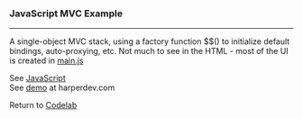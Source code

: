 ### JavaScript MVC Example
***

A single-object MVC stack, using a factory function $$() to initialize default bindings, auto-proxying, etc. Not much to see in the HTML - most of the UI is created in [main.js](./main.js)

See [JavaScript](./application.js)<br>
See [demo](http://harperdev.com/code/agilityjs-mvc/) at harperdev.com


Return to [Codelab](https://github.com/michaeltharper/codelab)
